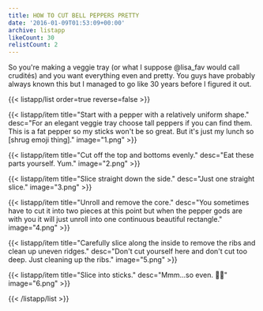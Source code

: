 ```yaml
---
title: HOW TO CUT BELL PEPPERS PRETTY
date: '2016-01-09T01:53:09+00:00'
archive: listapp
likeCount: 30
relistCount: 2
---
```


So you're making a veggie tray (or what I suppose @lisa_fav would call crudités) and you want everything even and pretty. You guys have probably always known this but I managed to go like 30 years before I figured it out.

<!--more-->

{{< listapp/list order=true reverse=false >}}

   {{< listapp/item title="Start with a pepper with a relatively uniform shape."
      desc="For an elegant veggie tray choose tall peppers if you can find them. This is a fat pepper so my sticks won't be so great. But it's just my lunch so [shrug emoji thing]."
      image="1.png" >}}

   {{< listapp/item title="Cut off the top and bottoms evenly."
      desc="Eat these parts yourself. Yum."
      image="2.png" >}}

   {{< listapp/item title="Slice straight down the side."
      desc="Just one straight slice."
      image="3.png" >}}

   {{< listapp/item title="Unroll and remove the core."
      desc="You sometimes have to cut it into two pieces at this point but when the pepper gods are with you it will just unroll into one continuous beautiful rectangle."
      image="4.png" >}}

   {{< listapp/item title="Carefully slice along the inside to remove the ribs and clean up uneven ridges."
      desc="Don't cut yourself here and don't cut too deep. Just cleaning up the ribs."
      image="5.png" >}}

   {{< listapp/item title="Slice into sticks."
      desc="Mmm...so even. 💅🏽"
      image="6.png" >}}

{{< /listapp/list >}}
